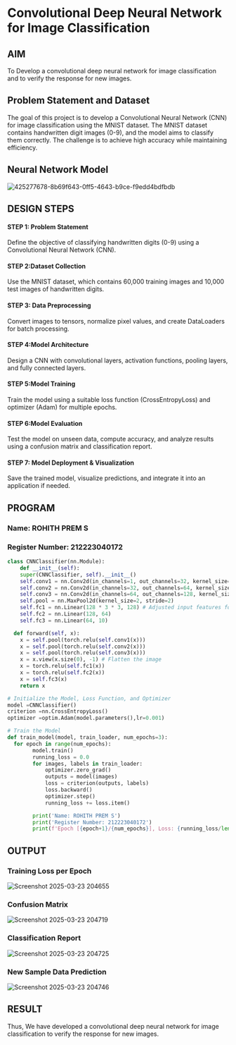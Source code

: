 # Convolutional Deep Neural Network for Image Classification

## AIM

To Develop a convolutional deep neural network for image classification and to verify the response for new images.

## Problem Statement and Dataset

The goal of this project is to develop a Convolutional Neural Network (CNN) for image classification using the MNIST dataset. The MNIST dataset contains handwritten digit images (0-9), and the model aims to classify them correctly. The challenge is to achieve high accuracy while maintaining efficiency.

## Neural Network Model
![425277678-8b69f643-0ff5-4643-b9ce-f9edd4bdfbdb](https://github.com/user-attachments/assets/13c95c61-96dc-4b25-98e1-35917ff3d5a2)

## DESIGN STEPS

#### STEP 1: Problem Statement
Define the objective of classifying handwritten digits (0-9) using a Convolutional Neural Network (CNN).

#### STEP 2:Dataset Collection
Use the MNIST dataset, which contains 60,000 training images and 10,000 test images of handwritten digits.

#### STEP 3: Data Preprocessing
Convert images to tensors, normalize pixel values, and create DataLoaders for batch processing.

#### STEP 4:Model Architecture
Design a CNN with convolutional layers, activation functions, pooling layers, and fully connected layers.

#### STEP 5:Model Training
Train the model using a suitable loss function (CrossEntropyLoss) and optimizer (Adam) for multiple epochs.

#### STEP 6:Model Evaluation
Test the model on unseen data, compute accuracy, and analyze results using a confusion matrix and classification report.

#### STEP 7: Model Deployment & Visualization
Save the trained model, visualize predictions, and integrate it into an application if needed.

## PROGRAM

### Name: ROHITH PREM S
### Register Number: 212223040172
```python
class CNNClassifier(nn.Module):
    def __init__(self):
    super(CNNClassifier, self).__init__()
    self.conv1 = nn.Conv2d(in_channels=1, out_channels=32, kernel_size=3, padding=1)
    self.conv2 = nn.Conv2d(in_channels=32, out_channels=64, kernel_size=3, padding=1)
    self.conv3 = nn.Conv2d(in_channels=64, out_channels=128, kernel_size=3, padding=1)
    self.pool = nn.MaxPool2d(kernel_size=2, stride=2)
    self.fc1 = nn.Linear(128 * 3 * 3, 128) # Adjusted input features for fc1
    self.fc2 = nn.Linear(128, 64)
    self.fc3 = nn.Linear(64, 10)

  def forward(self, x):
    x = self.pool(torch.relu(self.conv1(x)))
    x = self.pool(torch.relu(self.conv2(x)))
    x = self.pool(torch.relu(self.conv3(x)))
    x = x.view(x.size(0), -1) # Flatten the image
    x = torch.relu(self.fc1(x))
    x = torch.relu(self.fc2(x))
    x = self.fc3(x)
    return x

```

```python
# Initialize the Model, Loss Function, and Optimizer
model =CNNClassifier()
criterion =nn.CrossEntropyLoss()
optimizer =optim.Adam(model.parameters(),lr=0.001)

```

```python
# Train the Model
def train_model(model, train_loader, num_epochs=3):
  for epoch in range(num_epochs):
        model.train()
        running_loss = 0.0
        for images, labels in train_loader:
            optimizer.zero_grad()
            outputs = model(images)
            loss = criterion(outputs, labels)
            loss.backward()
            optimizer.step()
            running_loss += loss.item()

        print('Name: ROHITH PREM S')
        print('Register Number: 212223040172')
        print(f'Epoch [{epoch+1}/{num_epochs}], Loss: {running_loss/len(train_loader):.4f}')
```

## OUTPUT

### Training Loss per Epoch
![Screenshot 2025-03-23 204655](https://github.com/user-attachments/assets/3c38dd7a-c070-43c8-9b70-bbf5b5366a88)

### Confusion Matrix
![Screenshot 2025-03-23 204719](https://github.com/user-attachments/assets/5a07faad-6e1e-4eb2-b739-f2466f91fc37)

### Classification Report
![Screenshot 2025-03-23 204725](https://github.com/user-attachments/assets/4a1d4b5a-4ceb-40ad-af50-9d280c4c6954)

### New Sample Data Prediction
![Screenshot 2025-03-23 204746](https://github.com/user-attachments/assets/d08404dd-51f1-4fd9-8098-90abde851bbc)


## RESULT
Thus, We have developed a convolutional deep neural network for image classification to verify the response for new images.
